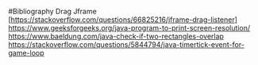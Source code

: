 #Bibliography
Drag Jframe [https://stackoverflow.com/questions/66825216/jframe-drag-listener]
https://www.geeksforgeeks.org/java-program-to-print-screen-resolution/
https://www.baeldung.com/java-check-if-two-rectangles-overlap
https://stackoverflow.com/questions/5844794/java-timertick-event-for-game-loop